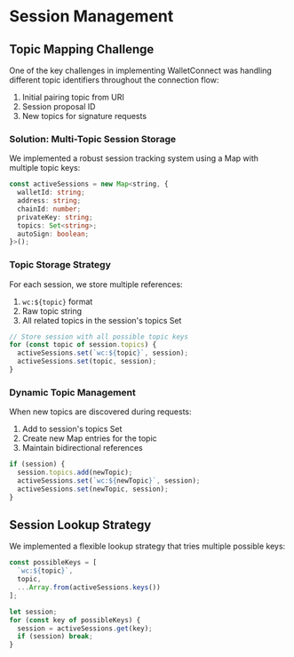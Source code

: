 # Session Management

## Topic Mapping Challenge

One of the key challenges in implementing WalletConnect was handling different topic identifiers throughout the connection flow:

1. Initial pairing topic from URI
2. Session proposal ID
3. New topics for signature requests

### Solution: Multi-Topic Session Storage

We implemented a robust session tracking system using a Map with multiple topic keys:

```typescript
const activeSessions = new Map<string, {
  walletId: string;
  address: string;
  chainId: number;
  privateKey: string;
  topics: Set<string>;
  autoSign: boolean;
}>();
```

### Topic Storage Strategy

For each session, we store multiple references:
1. `wc:${topic}` format
2. Raw topic string
3. All related topics in the session's topics Set

```typescript
// Store session with all possible topic keys
for (const topic of session.topics) {
  activeSessions.set(`wc:${topic}`, session);
  activeSessions.set(topic, session);
}
```

### Dynamic Topic Management

When new topics are discovered during requests:
1. Add to session's topics Set
2. Create new Map entries for the topic
3. Maintain bidirectional references

```typescript
if (session) {
  session.topics.add(newTopic);
  activeSessions.set(`wc:${newTopic}`, session);
  activeSessions.set(newTopic, session);
}
```

## Session Lookup Strategy

We implemented a flexible lookup strategy that tries multiple possible keys:

```typescript
const possibleKeys = [
  `wc:${topic}`,
  topic,
  ...Array.from(activeSessions.keys())
];

let session;
for (const key of possibleKeys) {
  session = activeSessions.get(key);
  if (session) break;
}
```